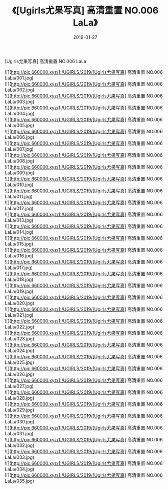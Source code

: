 ﻿---
layout: post
title:  《[Ugirls尤果写真] 高清重置 NO.006 LaLa》
date:   2019-01-27
img: http://pic.660000.xyz/1:/UGIRLS/2019/[Ugirls尤果写真] 高清重置 NO.006 LaLa/000.jpg
categories: [美女, 清纯, 唯美]
---

[Ugirls尤果写真] 高清重置 NO.006 LaLa

 ![](http://pic.660000.xyz/1:/UGIRLS/2019/[Ugirls尤果写真] 高清重置 NO.006 LaLa/001.jpg) <br>![](http://pic.660000.xyz/1:/UGIRLS/2019/[Ugirls尤果写真] 高清重置 NO.006 LaLa/002.jpg) <br>![](http://pic.660000.xyz/1:/UGIRLS/2019/[Ugirls尤果写真] 高清重置 NO.006 LaLa/003.jpg) <br>![](http://pic.660000.xyz/1:/UGIRLS/2019/[Ugirls尤果写真] 高清重置 NO.006 LaLa/004.jpg) <br>![](http://pic.660000.xyz/1:/UGIRLS/2019/[Ugirls尤果写真] 高清重置 NO.006 LaLa/005.jpg) <br>![](http://pic.660000.xyz/1:/UGIRLS/2019/[Ugirls尤果写真] 高清重置 NO.006 LaLa/006.jpg) <br>![](http://pic.660000.xyz/1:/UGIRLS/2019/[Ugirls尤果写真] 高清重置 NO.006 LaLa/007.jpg) <br>![](http://pic.660000.xyz/1:/UGIRLS/2019/[Ugirls尤果写真] 高清重置 NO.006 LaLa/008.jpg) <br>![](http://pic.660000.xyz/1:/UGIRLS/2019/[Ugirls尤果写真] 高清重置 NO.006 LaLa/009.jpg) <br>![](http://pic.660000.xyz/1:/UGIRLS/2019/[Ugirls尤果写真] 高清重置 NO.006 LaLa/010.jpg) <br>![](http://pic.660000.xyz/1:/UGIRLS/2019/[Ugirls尤果写真] 高清重置 NO.006 LaLa/011.jpg) <br>![](http://pic.660000.xyz/1:/UGIRLS/2019/[Ugirls尤果写真] 高清重置 NO.006 LaLa/012.jpg) <br>![](http://pic.660000.xyz/1:/UGIRLS/2019/[Ugirls尤果写真] 高清重置 NO.006 LaLa/013.jpg) <br>![](http://pic.660000.xyz/1:/UGIRLS/2019/[Ugirls尤果写真] 高清重置 NO.006 LaLa/014.jpg) <br>![](http://pic.660000.xyz/1:/UGIRLS/2019/[Ugirls尤果写真] 高清重置 NO.006 LaLa/015.jpg) <br>![](http://pic.660000.xyz/1:/UGIRLS/2019/[Ugirls尤果写真] 高清重置 NO.006 LaLa/016.jpg) <br>![](http://pic.660000.xyz/1:/UGIRLS/2019/[Ugirls尤果写真] 高清重置 NO.006 LaLa/017.jpg) <br>![](http://pic.660000.xyz/1:/UGIRLS/2019/[Ugirls尤果写真] 高清重置 NO.006 LaLa/018.jpg) <br>![](http://pic.660000.xyz/1:/UGIRLS/2019/[Ugirls尤果写真] 高清重置 NO.006 LaLa/019.jpg) <br>![](http://pic.660000.xyz/1:/UGIRLS/2019/[Ugirls尤果写真] 高清重置 NO.006 LaLa/020.jpg) <br>![](http://pic.660000.xyz/1:/UGIRLS/2019/[Ugirls尤果写真] 高清重置 NO.006 LaLa/021.jpg) <br>![](http://pic.660000.xyz/1:/UGIRLS/2019/[Ugirls尤果写真] 高清重置 NO.006 LaLa/022.jpg) <br>![](http://pic.660000.xyz/1:/UGIRLS/2019/[Ugirls尤果写真] 高清重置 NO.006 LaLa/023.jpg) <br>![](http://pic.660000.xyz/1:/UGIRLS/2019/[Ugirls尤果写真] 高清重置 NO.006 LaLa/024.jpg) <br>![](http://pic.660000.xyz/1:/UGIRLS/2019/[Ugirls尤果写真] 高清重置 NO.006 LaLa/025.jpg) <br>![](http://pic.660000.xyz/1:/UGIRLS/2019/[Ugirls尤果写真] 高清重置 NO.006 LaLa/026.jpg) <br>![](http://pic.660000.xyz/1:/UGIRLS/2019/[Ugirls尤果写真] 高清重置 NO.006 LaLa/027.jpg) <br>![](http://pic.660000.xyz/1:/UGIRLS/2019/[Ugirls尤果写真] 高清重置 NO.006 LaLa/028.jpg) <br>![](http://pic.660000.xyz/1:/UGIRLS/2019/[Ugirls尤果写真] 高清重置 NO.006 LaLa/029.jpg) <br>![](http://pic.660000.xyz/1:/UGIRLS/2019/[Ugirls尤果写真] 高清重置 NO.006 LaLa/030.jpg) <br>![](http://pic.660000.xyz/1:/UGIRLS/2019/[Ugirls尤果写真] 高清重置 NO.006 LaLa/031.jpg) <br>![](http://pic.660000.xyz/1:/UGIRLS/2019/[Ugirls尤果写真] 高清重置 NO.006 LaLa/032.jpg) <br>![](http://pic.660000.xyz/1:/UGIRLS/2019/[Ugirls尤果写真] 高清重置 NO.006 LaLa/033.jpg) <br>![](http://pic.660000.xyz/1:/UGIRLS/2019/[Ugirls尤果写真] 高清重置 NO.006 LaLa/034.jpg) <br>![](http://pic.660000.xyz/1:/UGIRLS/2019/[Ugirls尤果写真] 高清重置 NO.006 LaLa/035.jpg) <br>